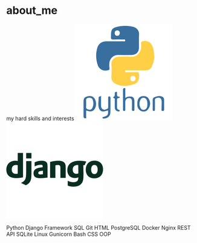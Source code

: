 # about_me
my hard skills and interests
![Python](https://github.com/devicons/devicon/blob/master/icons/python/python-original-wordmark.svg) ![Django](https://github.com/devicons/devicon/blob/master/icons/django/django-plain-wordmark.svg)

Python
Django Framework
SQL
Git
HTML
PostgreSQL
Docker
Nginx
REST API
SQLite
Linux
Gunicorn
Bash
CSS
OOP
